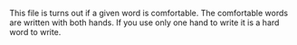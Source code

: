 This file is turns out if a given word is comfortable.
The comfortable words are written with both hands.
If you use only one hand to write it is a hard word to write.
